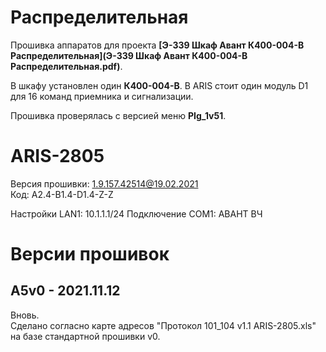 Распределительная
=================

Прошивка аппаратов для проекта **[Э-339 Шкаф Авант К400-004-В Распределительная](Э-339 Шкаф Авант К400-004-В Распределительная.pdf)**.

В шкафу установлен один **К400-004-В**. В ARIS стоит один модуль D1 для 16 команд приемника и сигнализации.

Прошивка проверялась с версией меню **PIg_1v51**.

# ARIS-2805

Версия прошивки: 1.9.157.42514@19.02.2021  
Код: A2.4-B1.4-D1.4-Z-Z

Настройки LAN1: 10.1.1.1/24
Подключение COM1: АВАНТ ВЧ


# Версии прошивок 

## A5v0 - 2021.11.12

Вновь.  
Сделано согласно карте адресов "Протокол 101_104 v1.1 ARIS-2805.xls" на базе стандартной прошивки v0.  


